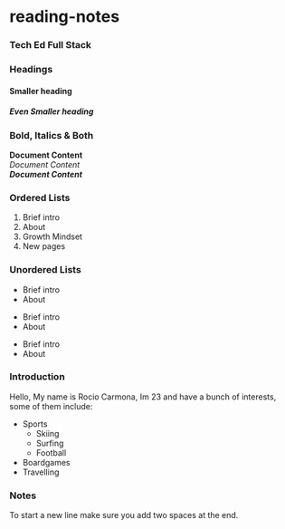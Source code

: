 # reading-notes

### Tech Ed Full Stack

### Headings 
#### Smaller heading
##### Even Smaller heading

### Bold, Italics & Both

**Document Content**  
*Document Content*  
_**Document Content**_  


### Ordered Lists
1. Brief intro
2. About
3. Growth Mindset
4. New pages

### Unordered Lists
- Brief intro
- About

* Brief intro
* About

+ Brief intro
+ About


### Introduction
Hello, My name is Rocio Carmona, Im 23 and have a bunch of interests, some of them include:
* Sports
  * Skiing
  * Surfing
  * Football
* Boardgames
* Travelling


### Notes
To start a new line make sure you add two spaces at the end.
